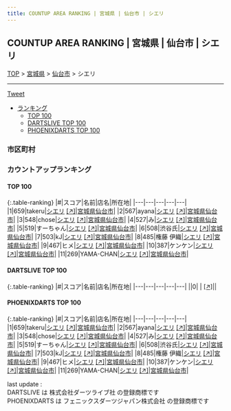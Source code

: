 ```yaml
---
title: COUNTUP AREA RANKING | 宮城県 | 仙台市 | シエリ
---
```

## COUNTUP AREA RANKING | 宮城県 | 仙台市 | シエリ

[TOP](/darts/rank/) > [宮城県](/darts/rank/宮城県/) > [仙台市](/darts/rank/宮城県/仙台市/) > シエリ

___

<a href="https://twitter.com/share?ref_src=twsrc%5Etfw" data-text="COUNTUP AREA RANKING | 宮城県仙台市シエリ" class="twitter-share-button" data-hashtags="DARTSLIVE,PHOENIXDARTS,darts,ダーツ" data-show-count="false">Tweet</a>

* [ランキング](#カウントアップランキング)
    * [TOP 100](#top-100)
    * [DARTSLIVE TOP 100](#dartslive-top-100)
    * [PHOENIXDARTS TOP 100](#phoenixdarts-top-100)

### 市区町村

<ul>

</ul>

### カウントアップランキング

#### TOP 100



{:.table-ranking}
|#|スコア|名前|店名|所在地|
|---|---|---|---|---|
|1|659|<span class="rank-name-pd">takeru</span>|<a href="/darts/rank/shops/59557.html">シエリ</a> <a href="https://vs.phoenixdarts.com/jp/shop/shopDetailInfo/s_59557?s_seq=59557">[↗]</a>|<a href="/darts/rank/宮城県/仙台市">宮城県仙台市</a>|
|2|567|<span class="rank-name-pd">ayana</span>|<a href="/darts/rank/shops/59557.html">シエリ</a> <a href="https://vs.phoenixdarts.com/jp/shop/shopDetailInfo/s_59557?s_seq=59557">[↗]</a>|<a href="/darts/rank/宮城県/仙台市">宮城県仙台市</a>|
|3|548|<span class="rank-name-pd">chose</span>|<a href="/darts/rank/shops/59557.html">シエリ</a> <a href="https://vs.phoenixdarts.com/jp/shop/shopDetailInfo/s_59557?s_seq=59557">[↗]</a>|<a href="/darts/rank/宮城県/仙台市">宮城県仙台市</a>|
|4|527|<span class="rank-name-pd">み</span>|<a href="/darts/rank/shops/59557.html">シエリ</a> <a href="https://vs.phoenixdarts.com/jp/shop/shopDetailInfo/s_59557?s_seq=59557">[↗]</a>|<a href="/darts/rank/宮城県/仙台市">宮城県仙台市</a>|
|5|519|<span class="rank-name-pd">すーちゃん</span>|<a href="/darts/rank/shops/59557.html">シエリ</a> <a href="https://vs.phoenixdarts.com/jp/shop/shopDetailInfo/s_59557?s_seq=59557">[↗]</a>|<a href="/darts/rank/宮城県/仙台市">宮城県仙台市</a>|
|6|508|<span class="rank-name-pd">渋谷氏</span>|<a href="/darts/rank/shops/59557.html">シエリ</a> <a href="https://vs.phoenixdarts.com/jp/shop/shopDetailInfo/s_59557?s_seq=59557">[↗]</a>|<a href="/darts/rank/宮城県/仙台市">宮城県仙台市</a>|
|7|503|<span class="rank-name-pd">kJ</span>|<a href="/darts/rank/shops/59557.html">シエリ</a> <a href="https://vs.phoenixdarts.com/jp/shop/shopDetailInfo/s_59557?s_seq=59557">[↗]</a>|<a href="/darts/rank/宮城県/仙台市">宮城県仙台市</a>|
|8|485|<span class="rank-name-pd">権藤 伊織</span>|<a href="/darts/rank/shops/59557.html">シエリ</a> <a href="https://vs.phoenixdarts.com/jp/shop/shopDetailInfo/s_59557?s_seq=59557">[↗]</a>|<a href="/darts/rank/宮城県/仙台市">宮城県仙台市</a>|
|9|467|<span class="rank-name-pd">ヒメ</span>|<a href="/darts/rank/shops/59557.html">シエリ</a> <a href="https://vs.phoenixdarts.com/jp/shop/shopDetailInfo/s_59557?s_seq=59557">[↗]</a>|<a href="/darts/rank/宮城県/仙台市">宮城県仙台市</a>|
|10|387|<span class="rank-name-pd">ケンケン</span>|<a href="/darts/rank/shops/59557.html">シエリ</a> <a href="https://vs.phoenixdarts.com/jp/shop/shopDetailInfo/s_59557?s_seq=59557">[↗]</a>|<a href="/darts/rank/宮城県/仙台市">宮城県仙台市</a>|
|11|269|<span class="rank-name-pd">YAMA-CHAN</span>|<a href="/darts/rank/shops/59557.html">シエリ</a> <a href="https://vs.phoenixdarts.com/jp/shop/shopDetailInfo/s_59557?s_seq=59557">[↗]</a>|<a href="/darts/rank/宮城県/仙台市">宮城県仙台市</a>|


#### DARTSLIVE TOP 100



{:.table-ranking}
|#|スコア|名前|店名|所在地|
|---|---|---|---|---|
||0|<span class="rank-name-dl"> </span>|<a href="/darts/rank/shops/.html"></a> <a href="">[↗]</a>|<a href="/darts/rank//"></a>|


#### PHOENIXDARTS TOP 100



{:.table-ranking}
|#|スコア|名前|店名|所在地|
|---|---|---|---|---|
|1|659|<span class="rank-name-pd">takeru</span>|<a href="/darts/rank/shops/59557.html">シエリ</a> <a href="https://vs.phoenixdarts.com/jp/shop/shopDetailInfo/s_59557?s_seq=59557">[↗]</a>|<a href="/darts/rank/宮城県/仙台市">宮城県仙台市</a>|
|2|567|<span class="rank-name-pd">ayana</span>|<a href="/darts/rank/shops/59557.html">シエリ</a> <a href="https://vs.phoenixdarts.com/jp/shop/shopDetailInfo/s_59557?s_seq=59557">[↗]</a>|<a href="/darts/rank/宮城県/仙台市">宮城県仙台市</a>|
|3|548|<span class="rank-name-pd">chose</span>|<a href="/darts/rank/shops/59557.html">シエリ</a> <a href="https://vs.phoenixdarts.com/jp/shop/shopDetailInfo/s_59557?s_seq=59557">[↗]</a>|<a href="/darts/rank/宮城県/仙台市">宮城県仙台市</a>|
|4|527|<span class="rank-name-pd">み</span>|<a href="/darts/rank/shops/59557.html">シエリ</a> <a href="https://vs.phoenixdarts.com/jp/shop/shopDetailInfo/s_59557?s_seq=59557">[↗]</a>|<a href="/darts/rank/宮城県/仙台市">宮城県仙台市</a>|
|5|519|<span class="rank-name-pd">すーちゃん</span>|<a href="/darts/rank/shops/59557.html">シエリ</a> <a href="https://vs.phoenixdarts.com/jp/shop/shopDetailInfo/s_59557?s_seq=59557">[↗]</a>|<a href="/darts/rank/宮城県/仙台市">宮城県仙台市</a>|
|6|508|<span class="rank-name-pd">渋谷氏</span>|<a href="/darts/rank/shops/59557.html">シエリ</a> <a href="https://vs.phoenixdarts.com/jp/shop/shopDetailInfo/s_59557?s_seq=59557">[↗]</a>|<a href="/darts/rank/宮城県/仙台市">宮城県仙台市</a>|
|7|503|<span class="rank-name-pd">kJ</span>|<a href="/darts/rank/shops/59557.html">シエリ</a> <a href="https://vs.phoenixdarts.com/jp/shop/shopDetailInfo/s_59557?s_seq=59557">[↗]</a>|<a href="/darts/rank/宮城県/仙台市">宮城県仙台市</a>|
|8|485|<span class="rank-name-pd">権藤 伊織</span>|<a href="/darts/rank/shops/59557.html">シエリ</a> <a href="https://vs.phoenixdarts.com/jp/shop/shopDetailInfo/s_59557?s_seq=59557">[↗]</a>|<a href="/darts/rank/宮城県/仙台市">宮城県仙台市</a>|
|9|467|<span class="rank-name-pd">ヒメ</span>|<a href="/darts/rank/shops/59557.html">シエリ</a> <a href="https://vs.phoenixdarts.com/jp/shop/shopDetailInfo/s_59557?s_seq=59557">[↗]</a>|<a href="/darts/rank/宮城県/仙台市">宮城県仙台市</a>|
|10|387|<span class="rank-name-pd">ケンケン</span>|<a href="/darts/rank/shops/59557.html">シエリ</a> <a href="https://vs.phoenixdarts.com/jp/shop/shopDetailInfo/s_59557?s_seq=59557">[↗]</a>|<a href="/darts/rank/宮城県/仙台市">宮城県仙台市</a>|
|11|269|<span class="rank-name-pd">YAMA-CHAN</span>|<a href="/darts/rank/shops/59557.html">シエリ</a> <a href="https://vs.phoenixdarts.com/jp/shop/shopDetailInfo/s_59557?s_seq=59557">[↗]</a>|<a href="/darts/rank/宮城県/仙台市">宮城県仙台市</a>|


<div class="footer border-top border-gray-light mt-5 pt-3 text-right text-gray">
    last update : <span style="font-weight: italic" id="foot_last_modified"></span><br />
    DARTSLIVE は 株式会社ダーツライブ社 の登録商標です<br />
    PHOENIXDARTS は フェニックスダーツジャパン株式会社 の登録商標です<br />
</div>

<script src="https://cdnjs.cloudflare.com/ajax/libs/jquery.tablesorter/2.31.3/js/jquery.tablesorter.min.js" integrity="sha512-qzgd5cYSZcosqpzpn7zF2ZId8f/8CHmFKZ8j7mU4OUXTNRd5g+ZHBPsgKEwoqxCtdQvExE5LprwwPAgoicguNg==" crossorigin="anonymous" referrerpolicy="no-referrer"></script>
<link rel="stylesheet" href="https://cdnjs.cloudflare.com/ajax/libs/jquery.tablesorter/2.31.3/css/theme.default.min.css" integrity="sha512-wghhOJkjQX0Lh3NSWvNKeZ0ZpNn+SPVXX1Qyc9OCaogADktxrBiBdKGDoqVUOyhStvMBmJQ8ZdMHiR3wuEq8+w==" crossorigin="anonymous" referrerpolicy="no-referrer" />
<script>
$(function() {
    $(".table-ranking").tablesorter({sortList:[[0, 0]]});
    $("#foot_last_modified").text(formatDate(new Date(document.lastModified), 'yyyy-MM-dd HH:mm:ss'));
});
</script>

<script async src="https://platform.twitter.com/widgets.js" charset="utf-8"></script>